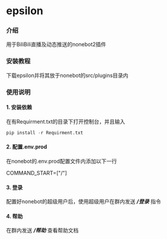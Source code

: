 # epsilon

### 介绍

用于BiliBili直播及动态推送的nonebot2插件


### 安装教程

下载epsilon并将其放于nonebot的src/plugins目录内

### 使用说明

#### 1. 安装依赖

在有Requirment.txt的目录下打开控制台，并且输入

```python
pip install -r Requirment.txt
```

#### 2. 配置.env.prod

在nonebot的.env.prod配置文件内添加以下一行

COMMAND_START=["/"]

#### 3. 登录

配置好nonebot的超级用户后，使用超级用户在群内发送  ***/登录***   指令

#### 4. 帮助

在群内发送 ***/帮助*** 查看帮助文档
